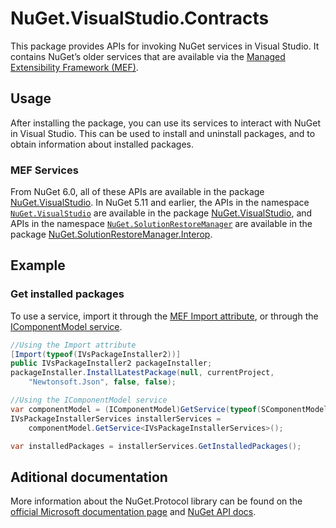 # NuGet.VisualStudio.Contracts

This package provides APIs for invoking NuGet services in Visual Studio. It contains NuGet’s older services that are available via the [Managed Extensibility Framework (MEF)](https://learn.microsoft.com/dotnet/framework/mef/).

## Usage

After installing the package, you can use its services to interact with NuGet in Visual Studio. This can be used to install and uninstall packages, and to obtain information about installed packages.

### MEF Services
From NuGet 6.0, all of these APIs are available in the package [NuGet.VisualStudio](https://www.nuget.org/packages/NuGet.VisualStudio/). In NuGet 5.11 and earlier, the APIs in the namespace [`NuGet.VisualStudio`](https://learn.microsoft.com/dotnet/api/microsoft.visualstudio.componentmodelhost.icomponentmodel?view=visualstudiosdk-2022) are available in the package [NuGet.VisualStudio](https://www.nuget.org/packages/NuGet.VisualStudio/), and APIs in the namespace [`NuGet.SolutionRestoreManager`](https://learn.microsoft.com/dotnet/api/microsoft.visualstudio.componentmodelhost.icomponentmodel?view=visualstudiosdk-2022) are available in the package [NuGet.SolutionRestoreManager.Interop](https://www.nuget.org/packages/NuGet.SolutionRestoreManager.Interop/).

## Example

### Get installed packages

To use a service, import it through the [MEF Import attribute](https://learn.microsoft.com/dotnet/framework/mef/#imports-and-exports-with-attributes), or through the [IComponentModel service](https://learn.microsoft.com/dotnet/api/microsoft.visualstudio.componentmodelhost.icomponentmodel?view=visualstudiosdk-2022).

```c#
//Using the Import attribute
[Import(typeof(IVsPackageInstaller2))]
public IVsPackageInstaller2 packageInstaller;
packageInstaller.InstallLatestPackage(null, currentProject,
    "Newtonsoft.Json", false, false);

//Using the IComponentModel service
var componentModel = (IComponentModel)GetService(typeof(SComponentModel));
IVsPackageInstallerServices installerServices =
    componentModel.GetService<IVsPackageInstallerServices>();

var installedPackages = installerServices.GetInstalledPackages();
```

## Aditional documentation

More information about the NuGet.Protocol library can be found on the [official Microsoft documentation page](https://learn.microsoft.com/nuget/reference/nuget-client-sdk#nugetprotocol) and [NuGet API docs](https://learn.microsoft.com/nuget/visual-studio-extensibility/nuget-api-in-visual-studio).